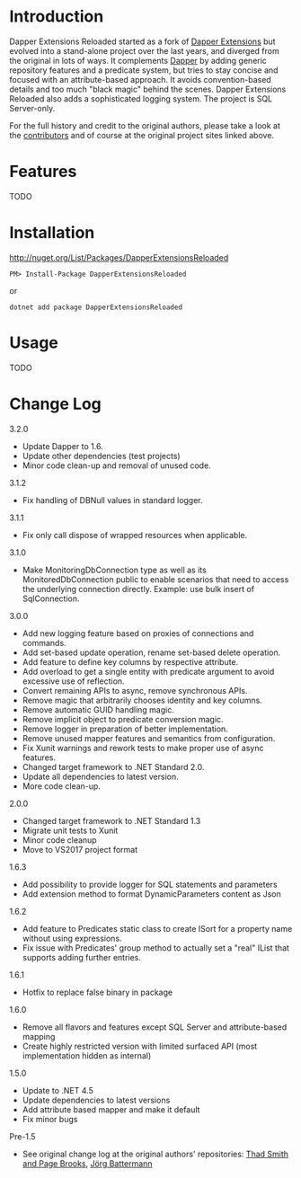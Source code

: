 # Introduction

Dapper Extensions Reloaded started as a fork of [Dapper Extensions](https://github.com/tmsmith/Dapper-Extensions) but evolved into a stand-alone project over the last years, and diverged from the original in lots of ways. It complements [Dapper](https://github.com/SamSaffron/dapper-dot-net) by adding generic repository features and a predicate system, but tries to stay concise and focused with an attribute-based approach. It avoids convention-based details and too much "black magic" behind the scenes. Dapper Extensions Reloaded also adds a sophisticated logging system. The project is SQL Server-only.

For the full history and credit to the original authors, please take a look at the [contributors](https://github.com/MisterGoodcat/Dapper-Extensions-Reloaded/graphs/contributors) and of course at the original project sites linked above.

# Features

TODO

# Installation

http://nuget.org/List/Packages/DapperExtensionsReloaded

```
PM> Install-Package DapperExtensionsReloaded
```

or 

```
dotnet add package DapperExtensionsReloaded
```

# Usage

TODO

# Change Log

3.2.0
* Update Dapper to 1.6.
* Update other dependencies (test projects)
* Minor code clean-up and removal of unused code.

3.1.2
* Fix handling of DBNull values in standard logger.

3.1.1
* Fix only call dispose of wrapped resources when applicable.

3.1.0
* Make MonitoringDbConnection type as well as its MonitoredDbConnection public to enable scenarios that need to access the underlying connection directly. Example: use bulk insert of SqlConnection.

3.0.0
* Add new logging feature based on proxies of connections and commands.
* Add set-based update operation, rename set-based delete operation.
* Add feature to define key columns by respective attribute.
* Add overload to get a single entity with predicate argument to avoid excessive use of reflection. 
* Convert remaining APIs to async, remove synchronous APIs.
* Remove magic that arbitrarily chooses identity and key columns.
* Remove automatic GUID handling magic.
* Remove implicit object to predicate conversion magic.
* Remove logger in preparation of better implementation.
* Remove unused mapper features and semantics from configuration.
* Fix Xunit warnings and rework tests to make proper use of async features.
* Changed target framework to .NET Standard 2.0.
* Update all dependencies to latest version.
* More code clean-up.

2.0.0
* Changed target framework to .NET Standard 1.3
* Migrate unit tests to Xunit
* Minor code cleanup
* Move to VS2017 project format

1.6.3
* Add possibility to provide logger for SQL statements and parameters
* Add extension method to format DynamicParameters content as Json

1.6.2
* Add feature to Predicates static class to create ISort for a property name without using expressions.
* Fix issue with Predicates' group method to actually set a "real" IList that supports adding further entries.

1.6.1
* Hotfix to replace false binary in package

1.6.0
* Remove all flavors and features except SQL Server and attribute-based mapping
* Create highly restricted version with limited surfaced API (most implementation hidden as internal)

1.5.0
* Update to .NET 4.5
* Update dependencies to latest versions
* Add attribute based mapper and make it default
* Fix minor bugs

Pre-1.5
* See original change log at the original authors' repositories: [Thad Smith and Page Brooks](https://github.com/tmsmith/Dapper-Extensions), [Jörg Battermann](https://github.com/jbattermann/Dapper-Extensions)
